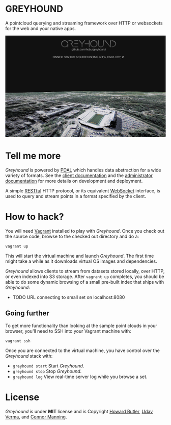 # GREYHOUND

A pointcloud querying and streaming framework over HTTP or websockets for the web and your native apps.

![pointcloud](pointcloud.png)

# Tell me more
_Greyhound_ is powered by [PDAL](http://www.pointcloud.org/) which handles data abstraction for a wide variety of formats.  See the [client documentation](https://github.com/hobu/greyhound/blob/master/doc/clientDevelopment.rst) and the [administrator documentation](https://github.com/hobu/greyhound/blob/master/doc/administration.rst) for more details on development and deployment.

A simple [RESTful](https://en.wikipedia.org/wiki/Representational_state_transfer) HTTP protocol, or its equivalent [WebSocket](https://www.websocket.org/) interface, is used to query and stream points in a format specified by the client.

# How to hack?
You will need [Vagrant](http://www.vagrantup.com/) installed to play with _Greyhound_.  Once you check out the source code, browse to the checked out directory and do a:

	vagrant up

This will start the virtual machine and launch _Greyhound_.  The first time might take a while as it downloads virtual OS images and dependencies.

_Greyhound_ allows clients to stream from datasets stored locally, over HTTP, or even indexed into S3 storage.  After `vagrant up` completes, you should be able to do some dynamic browsing of a small pre-built index that ships with _Greyhound_:

 - TODO URL connecting to small set on localhost:8080

## Going further
To get more functionality than looking at the sample point clouds in your browser, you'll need to SSH into your Vagrant machine with:

	vagrant ssh

Once you are connected to the virtual machine, you have control over the _Greyhound_ stack with:

- `greyhound start` Start _Greyhound_.
- `greyhound stop`  Stop _Greyhound_.
- `greyhound log`   View real-time server log while you browse a set.

# License
_Greyhound_ is under **MIT** license and is Copyright [Howard Butler](http://hobu.co), [Uday Verma](https://github.com/verma), and [Connor Manning](https://github.com/connormanning).


